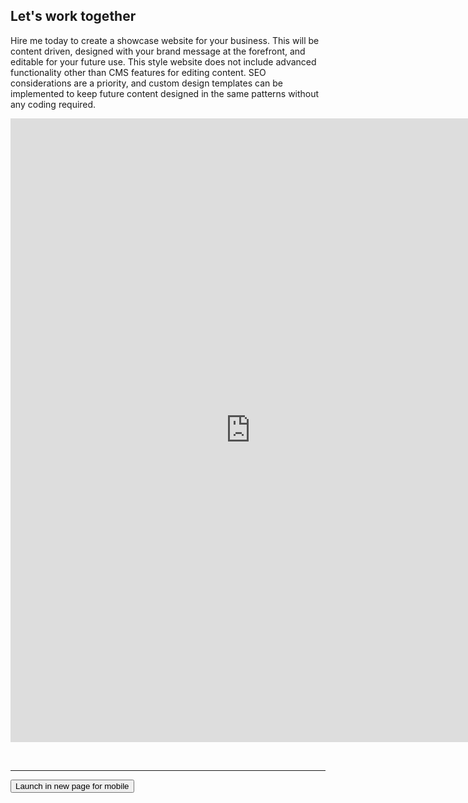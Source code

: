 ## Let's work together

Hire me today to create a showcase website for your business. This will be content driven, designed with your brand message at the forefront, and editable for your future use. 
This style website does not include advanced functionality other than CMS features for editing content. SEO considerations are a priority, and custom design templates can be implemented to keep future content designed in the same patterns without any coding required.

<iframe width="768" height="998" src="https://zohosecurepay.com/checkout/qtaam0g-cpfjqr9thkbby/Basic-Standard-website-package" style="border:none;"></iframe>

<br><hr>
<button onclick="window.location.href='https://zohosecurepay.com/checkout/qtaam0g-cpfjqr9thkbby/Basic-Standard-website-package'">Launch in new page for mobile</button>
